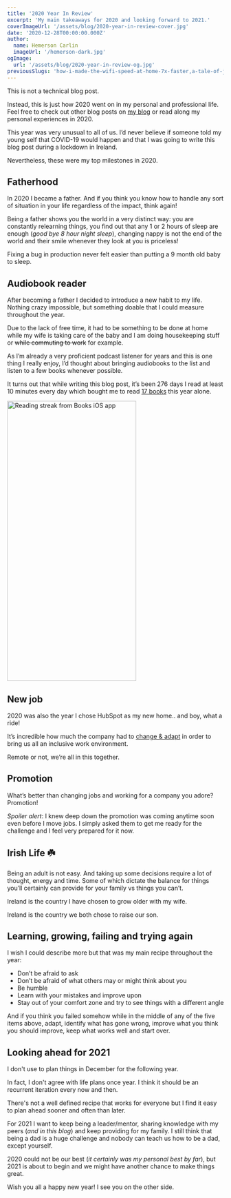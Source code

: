 ```yaml
---
title: '2020 Year In Review'
excerpt: 'My main takeaways for 2020 and looking forward to 2021.'
coverImageUrl: '/assets/blog/2020-year-in-review-cover.jpg'
date: '2020-12-28T00:00:00.000Z'
author:
  name: Hemerson Carlin
  imageUrl: '/hemerson-dark.jpg'
ogImage:
  url: '/assets/blog/2020-year-in-review-og.jpg'
previousSlugs: 'how-i-made-the-wifi-speed-at-home-7x-faster,a-tale-of-javascript-errors,styled-components-and-css-variables'
---
```


This is not a technical blog post.

Instead, this is just how 2020 went on in my personal and professional life.
Feel free to check out other blog posts on <a href="/blog">my blog</a> or read along my personal experiences in 2020. 

This year was very unusual to all of us. 
I’d never believe if someone told my young self that COVID-19 would happen and that I was going to write this blog post during a lockdown in Ireland. 

Nevertheless, these were my top milestones in 2020.

## Fatherhood

In 2020 I became a father.
And if you think you know how to handle any sort of situation in your life regardless of the impact, think again!

Being a father shows you the world in a very distinct way: you are constantly relearning things, you find out that any 1 or 2 hours of sleep are enough (_good bye 8 hour night sleep_), changing nappy is not the end of the world and their smile whenever they look at you is priceless!

Fixing a bug in production never felt easier than putting a 9 month old baby to sleep. 

## Audiobook reader

After becoming a father I decided to introduce a new habit to my life.
Nothing crazy impossible, but something doable that I could measure throughout the year.

Due to the lack of free time, it had to be something to be done at home while my wife is taking care of the baby and I am doing housekeeping stuff or ~~while commuting to work~~ for example.

As I’m already a very proficient podcast listener for years and this is one thing I really enjoy, I’d thought about bringing audiobooks to the list and listen to a few books whenever possible. 

It turns out that while writing this blog post, it’s been 276 days I read at least 10 minutes every day which bought me to read <a href="https://www.goodreads.com/user/year_in_books/2020/113022185" target="_blank">17 books</a> this year alone. 

<img alt="Reading streak from Books iOS app" height="650" src="/assets/blog/books-ios-app.jpg" title="Reading streak from Books iOS app" width="300" />

## New job

2020 was also the year I chose HubSpot as my new home.. and boy, what a ride!

It’s incredible how much the company had to <a href="https://medium.com/@HubSpot/survey-says-the-future-of-work-at-hubspot-is-flexible-3b677730b8e5" target="_blank">change & adapt</a> in order to bring us all an inclusive work environment.

Remote or not, we’re all in this together.

## Promotion

What’s better than changing jobs and working for a company you adore? Promotion! 

_Spoiler alert_: I knew deep down the promotion was coming anytime soon even before I move jobs.
I simply asked them to get me ready for the challenge and I feel very prepared for it now. 

## Irish Life ☘️

Being an adult is not easy.
And taking up some decisions require a lot of thought, energy and time.
Some of which dictate the balance for things you’ll certainly can provide for your family vs things you can’t. 

Ireland is the country I have chosen to grow older with my wife.

Ireland is the country we both chose to raise our son.

## Learning, growing, failing and trying again 

I wish I could describe more but that was my main recipe throughout the year:

- Don’t be afraid to ask
- Don’t be afraid of what others may or might think about you
- Be humble
- Learn with your mistakes and improve upon
- Stay out of your comfort zone and try to see things with a different angle

And if you think you failed somehow while in the middle of any of the five items above, adapt, identify what has gone wrong, improve what you think you should improve, keep what works well and start over.

## Looking ahead for 2021

I don't use to plan things in December for the following year.

In fact, I don't agree with life plans once year.
I think it should be an recurrent iteration every now and then.

There's not a well defined recipe that works for everyone but I find it easy to plan ahead sooner and often than later.

For 2021 I want to keep being a leader/mentor, sharing knowledge with my peers (_and in this blog_) and keep providing for my family.
I still think that being a dad is a huge challenge and nobody can teach us how to be a dad, except yourself.

2020 could not be our best (_it certainly was my personal best by far_), but 2021 is about to begin and we might have another chance to make things great.

Wish you all a happy new year!
I see you on the other side.
